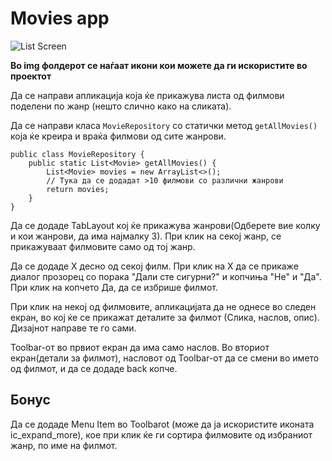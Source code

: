 # Movies app

![List Screen](https://files.slack.com/files-pri/TD4QRKYQG-FN3QCV2G4/screenshot_2019-09-07-14-51-31.png?pub_secret=f0809512df)

**Во img фолдерот се наѓаат икони кои можете да ги искористите во проектот**

Да се направи апликација која ќе прикажува листа од филмови поделени по жанр (нешто слично како на сликата).

Да се направи класа `MovieRepository` со статички метод `getAllMovies()` која ќе креира и враќа филмови од сите жанрови.

    public class MovieRepository {
        public static List<Movie> getAllMovies() {
            List<Movie> movies = new ArrayList<>();
            // Тука да се додадат >10 филмови со различни жанрови
            return movies;
        }
    }

Да се додаде TabLayout кој ќе прикажува жанрови(Одберете вие колку и кои жанрови, да има најмалку 3). При клик на секој жанр, се прикажуваат филмовите само од тој жанр.

Да се додаде Х десно од секој филм. При клик на Х да се прикаже диалог прозорец со порака "Дали сте сигурни?" и копчиња "Не" и "Да". При клик на копчето Да, да се избрише филмот.

При клик на некој од филмовите, апликацијата да не однесе во следен екран, во кој ќе се прикажат деталите за филмот (Слика, наслов, опис). Дизајнот направе те го сами.

Toolbar-от во првиот екран да има само наслов. Во вториот екран(детали за филмот), насловот од Toolbar-от да се смени во името од филмот, и да се додаде back копче.

## Бонус

Да се додаде Menu Item во Toolbarot (може да ја искористите иконата ic_expand_more), кое при клик ќе ги сортира филмовите од избраниот жанр, по име на филмот.